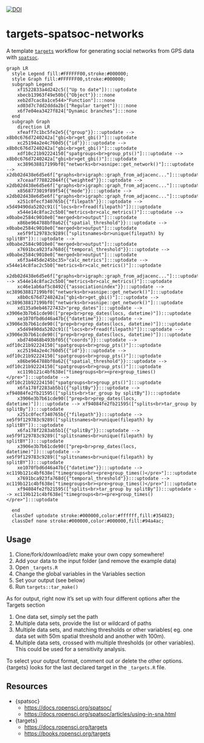 
[![DOI](https://zenodo.org/badge/353198467.svg)](https://zenodo.org/badge/latestdoi/353198467)

# targets-spatsoc-networks

A template [`targets`](https://github.com/ropensci/targets) workflow for
generating social networks from GPS data with
[`spatsoc`](https://github.com/ropensci/spatsoc/).

``` mermaid
graph LR
  style Legend fill:#FFFFFF00,stroke:#000000;
  style Graph fill:#FFFFFF00,stroke:#000000;
  subgraph Legend
    xf1522833a4d242c5(["Up to date"]):::uptodate
    xbecb13963f49e50b{{"Object"}}:::none
    xeb2d7cac8a1ce544>"Function"]:::none
    xd03d7c7dd2ddda2b(["Regular target"]):::none
    x6f7e04ea3427f824["Dynamic branches"]:::none
  end
  subgraph Graph
    direction LR
    xfeaff7c1bc5fe2e5{{"group"}}:::uptodate --> x8b0c676d7240242a["gbi<br>get_gbi()"]:::uptodate
    xc25194a2e4c760d5{{"id"}}:::uptodate --> x8b0c676d7240242a["gbi<br>get_gbi()"]:::uptodate
    xdf10c21b92224150["spatgroups<br>group_pts()"]:::uptodate --> x8b0c676d7240242a["gbi<br>get_gbi()"]:::uptodate
    xc389638817199bf0["networks<br>asnipe::get_network()"]:::uptodate --> x2db02d438e6d5e6f["graphs<br>igraph::graph_from_adjacenc..."]:::uptodate
    x7ceaaf778822044f{{"weighted"}}:::uptodate --> x2db02d438e6d5e6f["graphs<br>igraph::graph_from_adjacenc..."]:::uptodate
    x8568773019f89f54{{"mode"}}:::uptodate --> x2db02d438e6d5e6f["graphs<br>igraph::graph_from_adjacenc..."]:::uptodate
    x251c0fecf340765b{{"filepath"}}:::uptodate --> x5d49490da5202c91(["locs<br>fread(filepath)"]):::uptodate
    x544e14c8fac2c5b0["metrics<br>calc_metrics()"]:::uptodate --> x0babe2584c9010e0["merged<br>output"]:::uptodate
    x86be964788bf0a62{{"spatial_threshold"}}:::uptodate --> x0babe2584c9010e0["merged<br>output"]:::uptodate
    xe5f9f129783c9289(["splitsnames<br>unique(filepath) by splitBY"]):::uptodate --> x0babe2584c9010e0["merged<br>output"]:::uptodate
    x7691bca923fa768d{{"temporal_threshold"}}:::uptodate --> x0babe2584c9010e0["merged<br>output"]:::uptodate
    x6f3a445de245bc35>"calc_metrics"]:::uptodate --> x544e14c8fac2c5b0["metrics<br>calc_metrics()"]:::uptodate
    x2db02d438e6d5e6f["graphs<br>igraph::graph_from_adjacenc..."]:::uptodate --> x544e14c8fac2c5b0["metrics<br>calc_metrics()"]:::uptodate
    xc46e1ab6af5c8492{{"associationindex"}}:::uptodate --> xc389638817199bf0["networks<br>asnipe::get_network()"]:::uptodate
    x8b0c676d7240242a["gbi<br>get_gbi()"]:::uptodate --> xc389638817199bf0["networks<br>asnipe::get_network()"]:::uptodate
    xd135a9eb46727432>"prep_dates"]:::uptodate --> x3906e3b7b61cde90(["prep<br>prep_dates(locs, datetime)"]):::uptodate
    xe1070fbd6d46a47b{{"datetime"}}:::uptodate --> x3906e3b7b61cde90(["prep<br>prep_dates(locs, datetime)"]):::uptodate
    x5d49490da5202c91(["locs<br>fread(filepath)"]):::uptodate --> x3906e3b7b61cde90(["prep<br>prep_dates(locs, datetime)"]):::uptodate
    xbd740468b493bf05{{"coords"}}:::uptodate --> xdf10c21b92224150["spatgroups<br>group_pts()"]:::uptodate
    xc25194a2e4c760d5{{"id"}}:::uptodate --> xdf10c21b92224150["spatgroups<br>group_pts()"]:::uptodate
    x86be964788bf0a62{{"spatial_threshold"}}:::uptodate --> xdf10c21b92224150["spatgroups<br>group_pts()"]:::uptodate
    xc119b121c4bf638e["timegroups<br><pre>group_times()</pre>"]:::uptodate --> xdf10c21b92224150["spatgroups<br>group_pts()"]:::uptodate
    x6fa178f2283ab5b1{{"splitBy"}}:::uptodate --> xf94084fe2fb21595(["splits<br>tar_group by splitBy"]):::uptodate
    x3906e3b7b61cde90(["prep<br>prep_dates(locs, datetime)"]):::uptodate --> xf94084fe2fb21595(["splits<br>tar_group by splitBy"]):::uptodate
    x251c0fecf340765b{{"filepath"}}:::uptodate --> xe5f9f129783c9289(["splitsnames<br>unique(filepath) by splitBY"]):::uptodate
    x6fa178f2283ab5b1{{"splitBy"}}:::uptodate --> xe5f9f129783c9289(["splitsnames<br>unique(filepath) by splitBY"]):::uptodate
    x3906e3b7b61cde90(["prep<br>prep_dates(locs, datetime)"]):::uptodate --> xe5f9f129783c9289(["splitsnames<br>unique(filepath) by splitBY"]):::uptodate
    xe1070fbd6d46a47b{{"datetime"}}:::uptodate --> xc119b121c4bf638e["timegroups<br><pre>group_times()</pre>"]:::uptodate
    x7691bca923fa768d{{"temporal_threshold"}}:::uptodate --> xc119b121c4bf638e["timegroups<br><pre>group_times()</pre>"]:::uptodate
    xf94084fe2fb21595(["splits<br>tar_group by splitBy"]):::uptodate --> xc119b121c4bf638e["timegroups<br><pre>group_times()</pre>"]:::uptodate
    
  end
  classDef uptodate stroke:#000000,color:#ffffff,fill:#354823;
  classDef none stroke:#000000,color:#000000,fill:#94a4ac;
```

## Usage

1.  Clone/fork/download/etc make your own copy somewhere!
2.  Add your data to the input folder (and remove the example data)
3.  Open `_targets.R`
4.  Change the global variables in the Variables section
5.  Set your output (see below)
6.  Run `targets::tar_make()`

As for output, right now it’s set up with four different options after
the Targets section

1.  One data set, simply set the path
2.  Multiple data sets, provide the list or wildcard of paths
3.  Multiple data sets, and matching thresholds or other variables( eg.
    one data set with 50m spatial threshold and another with 100m).
4.  Multiple data sets, crossed with multiple thresholds (or other
    variables). This could be used for a sensitivity analysis.

To select your output format, comment out or delete the other options.
{targets} looks for the last declared target in the `_targets.R` file.

## Resources

- {spatsoc}
  - <https://docs.ropensci.org/spatsoc/>
  - <https://docs.ropensci.org/spatsoc/articles/using-in-sna.html>
- {targets}
  - <https://docs.ropensci.org/targets>
  - <https://books.ropensci.org/targets>
